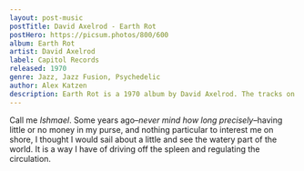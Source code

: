 ```yaml
---
layout: post-music
postTitle: David Axelrod - Earth Rot
postHero: https://picsum.photos/800/600
album: Earth Rot
artist: David Axelrod
label: Capitol Records
released: 1970
genre: Jazz, Jazz Fusion, Psychedelic
author: Alex Katzen
description: Earth Rot is a 1970 album by David Axelrod. The tracks on side 1, "The Warnings", include lyrics adapted from the Book of Isaiah, while the songs on side 2, "The Signs", include lyrics adapted from "Song Of The Earth Spirit", a Navajo creation legend. Earth Rot is in effect a cantata for the planet, or, in Axe's own words "contemporary music with ancient yet timely words set to the theme of ecology."
---
```


Call me *Ishmael*. Some years ago–*never mind how long
precisely*–having little or no money in my purse, and nothing
particular to interest me on shore, I thought I would sail about a little
and see the watery part of the world. It is a way I have of driving off
the spleen and regulating the circulation.
